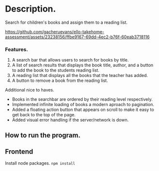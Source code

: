 # Description.
Search for children's books and assign them to a reading list.

https://github.com/gacheruevans/ello-takehome-assessment/assets/23238156/ffbe9167-69dd-4ec2-b76f-60eab3718116


### Features.
1. A search bar that allows users to search for books by title.
2. A list of search results that displays the book title, author, and a button to add the book to the students reading list.
3. A reading list that displays all the books that the teacher has added.
4. A button to remove a book from the reading list.

Additional nice to haves.
- Books in the searchbar are ordered by their reading level respectively.
- Implemented infinite loading of books a modern aproach to pagination.
- Added a floating action button that appears on scroll to make it easy to get back to the top of the page.
- Added visual error handling if the server/network is down.

## How to run the program.

## Frontend
Install node packages.
```npm install```



